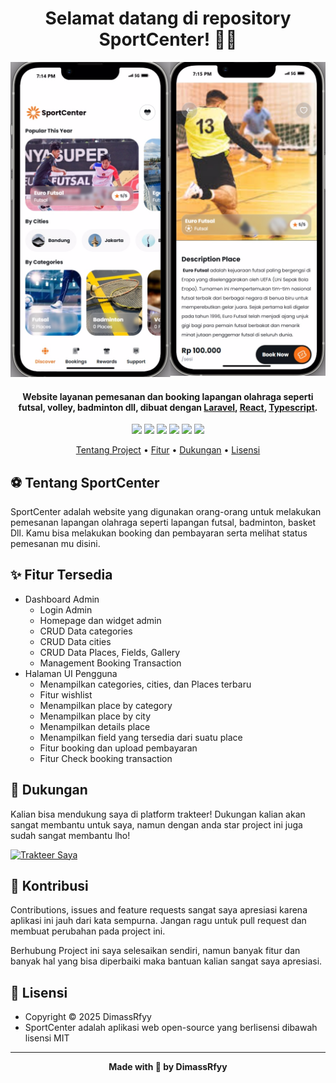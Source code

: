 
<h1 align="center">Selamat datang di repository SportCenter! 👋🏻</h1>

![SportCenter-Preview](https://github.com/DimassRfyy/SportCenter-FE/blob/main/public/assets/images/thumbnails/review.jpg?raw=true)

<p></p>

<h4 align="center">Website layanan pemesanan dan booking lapangan olahraga seperti futsal, volley, badminton dll, dibuat dengan <a href="https://laravel.com/" target="_blank">Laravel</a>, <a href="https://react.dev/" target="_blank">React</a>, <a href="https://www.typescriptlang.org/" target="_blank">Typescript</a>.
</h4>

<p></p>

<p align="center">
	<img src="https://img.shields.io/github/issues/DimassRfyy/SportCenter-FE?style=flat-square">
	<img src="https://img.shields.io/github/stars/DimassRfyy/SportCenter-FE?style=flat-square"> 
	<img src="https://img.shields.io/github/forks/DimassRfyy/SportCenter-FE?style=flat-square">
	<img src="https://img.shields.io/github/license/DimassRfyy/SportCenter-FE?style=flat-square">
	<img src="https://img.shields.io/badge/maintained%3F-yes-green.svg?style=flat-square">
	<img src="https://img.shields.io/github/followers/DimassRfyy.svg?style=flat-square&label=followers">
</p>

<p align="center">
  <a href="#tentang">Tentang Project</a> •
  <a href="#fitur">Fitur</a> •
  <a href="#dukungan">Dukungan</a> •
  <a href="#lisensi">Lisensi</a>
</p>

<p></p>

<h2 id="tentang">⚽ Tentang SportCenter</h2>

SportCenter adalah website yang digunakan orang-orang untuk melakukan pemesanan lapangan olahraga seperti lapangan futsal, badminton, basket Dll. Kamu bisa melakukan booking dan pembayaran serta melihat status pemesanan mu disini.

<p></p>

<h2 id="fitur">✨ Fitur Tersedia</h2>

- Dashboard Admin
  - Login Admin
  - Homepage dan widget admin
  - CRUD Data categories
  - CRUD Data cities
  - CRUD Data Places, Fields, Gallery
  - Management Booking Transaction
- Halaman UI Pengguna
  - Menampilkan categories, cities, dan Places terbaru
  - Fitur wishlist
  - Menampilkan place by category
  - Menampilkan place by city
  - Menampilkan details place
  - Menampilkan field yang tersedia dari suatu place
  - Fitur booking dan upload pembayaran
  - Fitur Check booking transaction

<p></p>

<h2 id="dukungan">💌 Dukungan</h2>

Kalian bisa mendukung saya di platform trakteer! Dukungan kalian akan sangat membantu untuk saya, namun dengan anda star project ini juga sudah sangat membantu lho!

<p></p>

<a href="https://trakteer.id/dimassrfyy" target="_blank"><img id="wse-buttons-preview" src="https://cdn.trakteer.id/images/embed/trbtn-red-5.png" height="40" style="border:0px;height:40px;" alt="Trakteer Saya"></a>

<p></p>

<h2 id="kontribusi">🤝 Kontribusi</h2>

Contributions, issues and feature requests sangat saya apresiasi karena aplikasi ini jauh dari kata sempurna. Jangan ragu untuk pull request dan membuat perubahan pada project ini.

Berhubung Project ini saya selesaikan sendiri, namun banyak fitur dan banyak hal yang bisa diperbaiki maka bantuan kalian sangat saya apresiasi.

<p></p>

<h2 id="lisensi">📝 Lisensi</h2>

- Copyright © 2025 DimassRfyy
- SportCenter adalah aplikasi web open-source yang berlisensi dibawah lisensi MIT

---

**<p align="center">Made with 🍵 by DimassRfyy</p>**
